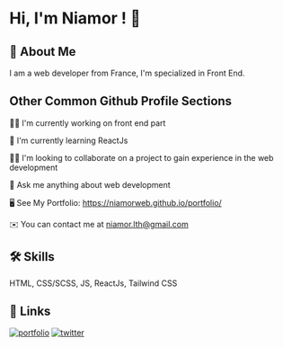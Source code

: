 
# Hi, I'm Niamor ! 👋


## 🚀 About Me
I am a web developer from France, I'm specialized in Front End.



## Other Common Github Profile Sections
👩‍💻 I'm currently working on front end part

🧠 I'm currently learning ReactJs

👯‍♀️ I'm looking to collaborate on a project to gain experience in the web development

💬 Ask me anything about web development

🖥️ See My Portfolio: https://niamorweb.github.io/portfolio/

✉️ You can contact me at niamor.lth@gmail.com

## 🛠 Skills
HTML, CSS/SCSS, JS, ReactJs, Tailwind CSS


## 🔗 Links
[![portfolio](https://img.shields.io/badge/my_portfolio-000?style=for-the-badge&logo=ko-fi&logoColor=white)](https://niamorweb.github.io/portfolio/)
[![twitter](https://img.shields.io/badge/twitter-1DA1F2?style=for-the-badge&logo=twitter&logoColor=white)](https://twitter.com/niamor_web)
